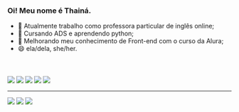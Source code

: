 ### Oi! Meu nome é Thainá.

- 🔭 Atualmente trabalho como professora particular de inglês online;
- 🌱 Cursando ADS e aprendendo python;
- 🌸 Melhorando meu conhecimento de Front-end com o curso da Alura;
- 😄 ela/dela, she/her.
<br>
<h3></h3>
<div>
  <img src="https://img.shields.io/badge/Python-3776AB?style=for-the-badge&logo=python&logoColor=white" target="_blank>
  <img src="https://img.shields.io/badge/HTML-239120?style=for-the-badge&logo=html5&logoColor=white" target="_blank">
  <img src="https://img.shields.io/badge/CSS3-1572B6?style=for-the-badge&logo=css3&logoColor=white" target="_blank">
  <img src="https://img.shields.io/badge/JavaScript-F7DF1E?style=for-the-badge&logo=javascript&logoColor=black" target="_blank">
  <img src="https://img.shields.io/badge/Node.js-43853D?style=for-the-badge&logo=node.js&logoColor=white" target="_blank">
  <img src="https://img.shields.io/badge/MySQL-00000F?style=for-the-badge&logo=mysql&logoColor=white" target="_blank">
</div>
<hr>
<div>
  <a href="https://instagram.com/aniahty" target="_blank"><img src="https://img.shields.io/badge/-Instagram-%23E4405F?style=for-the-badge&logo=instagram&logoColor=white" target="_blank"></a>
  <a href = "mailto:mr.thaaina@gmail.com"><img src="https://img.shields.io/badge/-Gmail-%23333?style=for-the-badge&logo=gmail&logoColor=white" target="_blank"></a>
  <a href="https://www.linkedin.com/in/thainá-rodrigues-44080a203" target="_blank"><img src="https://img.shields.io/badge/-LinkedIn-%230077B5?style=for-the-badge&logo=linkedin&logoColor=white" target="_blank"></a>
</div>
